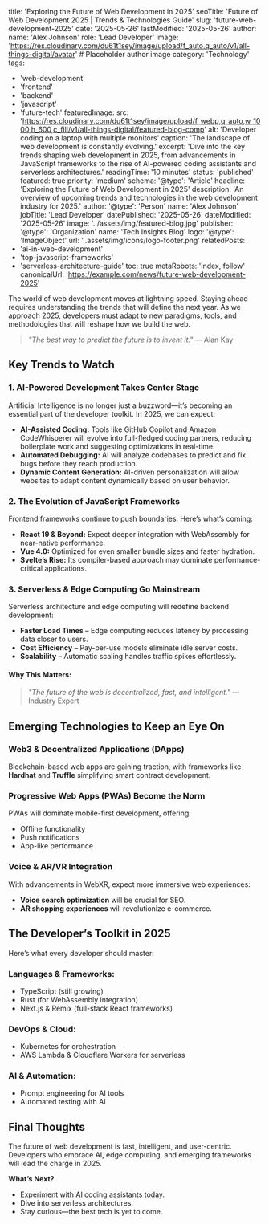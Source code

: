 title: 'Exploring the Future of Web Development in 2025'
seoTitle: 'Future of Web Development 2025 | Trends & Technologies Guide'
slug: 'future-web-development-2025'
date: '2025-05-26'
lastModified: '2025-05-26'
author:
name: 'Alex Johnson'
role: 'Lead Developer'
image: 'https://res.cloudinary.com/du61t1sey/image/upload/f_auto,q_auto/v1/all-things-digital/avatar' # Placeholder author image
category: 'Technology'
tags:

- 'web-development'
- 'frontend'
- 'backend'
- 'javascript'
- 'future-tech'
  featuredImage:
  src: 'https://res.cloudinary.com/du61t1sey/image/upload/f_webp,q_auto,w_1000,h_600,c_fill/v1/all-things-digital/featured-blog-comp'
  alt: 'Developer coding on a laptop with multiple monitors'
  caption: 'The landscape of web development is constantly evolving.'
  excerpt: 'Dive into the key trends shaping web development in 2025, from advancements in JavaScript frameworks to the rise of AI-powered coding assistants and serverless architectures.'
  readingTime: '10 minutes'
  status: 'published'
  featured: true
  priority: 'medium'
  schema:
  '@type': 'Article'
  headline: 'Exploring the Future of Web Development in 2025'
  description: 'An overview of upcoming trends and technologies in the web development industry for 2025.'
  author:
  '@type': 'Person'
  name: 'Alex Johnson'
  jobTitle: 'Lead Developer'
  datePublished: '2025-05-26'
  dateModified: '2025-05-26'
  image: '../assets/img/featured-blog.jpg'
  publisher:
  '@type': 'Organization'
  name: 'Tech Insights Blog'
  logo:
  '@type': 'ImageObject'
  url: '..assets/img/icons/logo-footer.png'
  relatedPosts:
- 'ai-in-web-development'
- 'top-javascript-frameworks'
- 'serverless-architecture-guide'
  toc: true
  metaRobots: 'index, follow'
  canonicalUrl: 'https://example.com/news/future-web-development-2025'

The world of web development moves at lightning speed. Staying ahead requires understanding the trends that will define the next year. As we approach 2025, developers must adapt to new paradigms, tools, and methodologies that will reshape how we build the web.

> _"The best way to predict the future is to invent it."_ — Alan Kay

## Key Trends to Watch

### 1. **AI-Powered Development Takes Center Stage**

Artificial Intelligence is no longer just a buzzword—it’s becoming an essential part of the developer toolkit. In 2025, we can expect:

- **AI-Assisted Coding:** Tools like GitHub Copilot and Amazon CodeWhisperer will evolve into full-fledged coding partners, reducing boilerplate work and suggesting optimizations in real-time.
- **Automated Debugging:** AI will analyze codebases to predict and fix bugs before they reach production.
- **Dynamic Content Generation:** AI-driven personalization will allow websites to adapt content dynamically based on user behavior.

### 2. **The Evolution of JavaScript Frameworks**

Frontend frameworks continue to push boundaries. Here’s what’s coming:

- **React 19 & Beyond:** Expect deeper integration with WebAssembly for near-native performance.
- **Vue 4.0:** Optimized for even smaller bundle sizes and faster hydration.
- **Svelte’s Rise:** Its compiler-based approach may dominate performance-critical applications.

### 3. **Serverless & Edge Computing Go Mainstream**

Serverless architecture and edge computing will redefine backend development:

- **Faster Load Times** – Edge computing reduces latency by processing data closer to users.
- **Cost Efficiency** – Pay-per-use models eliminate idle server costs.
- **Scalability** – Automatic scaling handles traffic spikes effortlessly.

#### Why This Matters:

> _"The future of the web is decentralized, fast, and intelligent."_ — Industry Expert

## Emerging Technologies to Keep an Eye On

### **Web3 & Decentralized Applications (DApps)**

Blockchain-based web apps are gaining traction, with frameworks like **Hardhat** and **Truffle** simplifying smart contract development.

### **Progressive Web Apps (PWAs) Become the Norm**

PWAs will dominate mobile-first development, offering:

- Offline functionality
- Push notifications
- App-like performance

### **Voice & AR/VR Integration**

With advancements in WebXR, expect more immersive web experiences:

- **Voice search optimization** will be crucial for SEO.
- **AR shopping experiences** will revolutionize e-commerce.

## The Developer’s Toolkit in 2025

Here’s what every developer should master:

### **Languages & Frameworks:**

- TypeScript (still growing)
- Rust (for WebAssembly integration)
- Next.js & Remix (full-stack React frameworks)

### **DevOps & Cloud:**

- Kubernetes for orchestration
- AWS Lambda & Cloudflare Workers for serverless

### **AI & Automation:**

- Prompt engineering for AI tools
- Automated testing with AI

## Final Thoughts

The future of web development is fast, intelligent, and user-centric. Developers who embrace AI, edge computing, and emerging frameworks will lead the charge in 2025.

**What’s Next?**

- Experiment with AI coding assistants today.
- Dive into serverless architectures.
- Stay curious—the best tech is yet to come.
